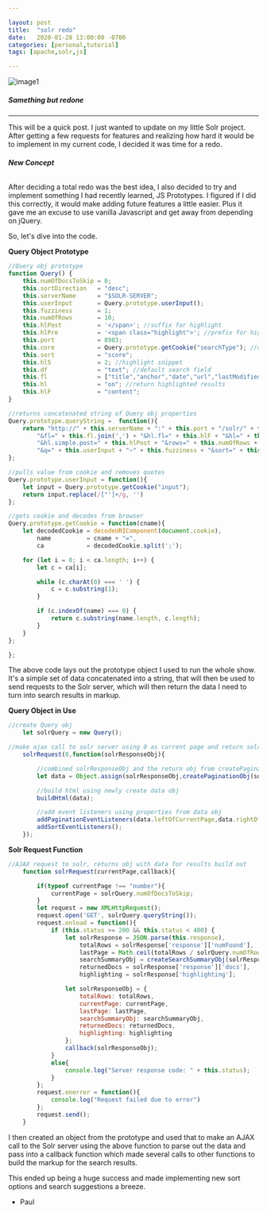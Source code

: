 ```yaml
---

layout: post
title:  "solr redo"
date:   2020-01-28 13:00:00 -0700
categories: [personal,tutorial]
tags: [apache,solr,js]

---
```


![image1](/assets/solr-logo-redo.png "Jekyll")
##### **Samething but redone**

---

This will be a quick post.  I just wanted to update on my little Solr project.  After getting a few requests for features and realizing how hard it would be to implement in my current code, I decided it was time for a redo.



###### **New Concept**
After deciding a total redo was the best idea, I also decided to try and implement something I had recently learned, JS Prototypes.  I figured if I did this correctly, it would make adding future features a little easier.  Plus it gave me an excuse to use vanilla Javascript and get away from depending on jQuery.

So, let's dive into the code.

**Query Object Prototype**
```javascript
//Query obj prototype
function Query() {
    this.numOfDocsToSkip = 0;
    this.sortDirection   = "desc";
    this.serverName      = "$SOLR-SERVER";
    this.userInput       = Query.prototype.userInput();
    this.fuzziness       = 1;
    this.numOfRows       = 10;
    this.hlPost          = '</span>'; //suffix for highlight
    this.hlPre           = '<span class="highlight">'; //prefix for highlight
    this.port            = 8983;
    this.core            = Query.prototype.getCookie("searchType"); //core to query
    this.sort            = "score";
    this.hlS             = 2; //highlight snippet
    this.df              = "text"; //default search field
    this.fl              = ["title","anchor","date","url","lastModified"]; //field list to return(comma separated) (%2C = "," escape)
    this.hl              = "on"; //return highlighted results
    this.hlF             = "content";
}

//returns concatenated string of Query obj properties
Query.prototype.queryString =  function(){
    return "http://" + this.serverName + ":" + this.port + "/solr/" + this.core + "/select?" + "df=" + this.df +
        "&fl=" + this.fl.join(',') + "&hl.fl=" + this.hlF + "&hl=" + this.hl + "&hl.snippets=" + this.hlS + "&hl.simple.pre=" + this.hlPre +
        "&hl.simple.post=" + this.hlPost + "&rows=" + this.numOfRows + "&start=" + this.numOfDocsToSkip +
        "&q=" + this.userInput + "~" + this.fuzziness + "&sort=" + this.sort + "%20" + this.sortDirection;
};

//pulls value from cookie and removes quotes
Query.prototype.userInput = function(){
    let input = Query.prototype.getCookie("input");
    return input.replace(/["']+/g, '')
};

//gets cookie and decodes from browser
Query.prototype.getCookie = function(cname){
    let decodedCookie = decodeURIComponent(document.cookie),
        name          = cname + "=",
        ca            = decodedCookie.split(';');

    for (let i = 0; i < ca.length; i++) {
        let c = ca[i];

        while (c.charAt(0) === ' ') {
            c = c.substring(1);
        }

        if (c.indexOf(name) === 0) {
            return c.substring(name.length, c.length);
        }
    }
};

};
```
The above code lays out the  prototype object I used to run the whole show.  It's a simple set of data concatenated into a string, that will then be used to send requests to the Solr server, which will then return the data I need to turn into search results in markup.




**Query Object in Use**
```javascript
//create Query obj
    let solrQuery = new Query();

//make ajax call to solr server using 0 as current page and return solr response obj
    solrRequest(0,function(solrResponseObj){

        //combined solrResponseObj and the return obj from createPaginationObj with vars passed in from solrResponseObj
        let data = Object.assign(solrResponseObj,createPaginationObj(solrResponseObj.currentPage, solrResponseObj.lastPage));

        //build html using newly create data obj
        buildHtml(data);

        //add event listeners using properties from data obj
        addPaginationEventListeners(data.leftOfCurrentPage,data.rightOfCurrentPage);
        addSortEventListeners();
    });
```

**Solr Request Function**
```javascript
//AJAX request to solr, returns obj with data for results build out
    function solrRequest(currentPage,callback){

        if(typeof currentPage !== "number"){
            currentPage = solrQuery.numOfDocsToSkip;
        }
        let request = new XMLHttpRequest();
        request.open('GET', solrQuery.queryString());
        request.onload = function(){
            if (this.status >= 200 && this.status < 400) {
                let solrResponse = JSON.parse(this.response),
                    totalRows = solrResponse['response']['numFound'],
                    lastPage = Math.ceil(totalRows / solrQuery.numOfRows),
                    searchSummaryObj = createSearchSummaryObj(solrResponse, solrQuery),
                    returnedDocs = solrResponse['response']['docs'],
                    highlighting = solrResponse['highlighting'];

                let solrResponseObj = {
                    totalRows: totalRows,
                    currentPage: currentPage,
                    lastPage: lastPage,
                    searchSummaryObj: searchSummaryObj,
                    returnedDocs: returnedDocs,
                    highlighting: highlighting
                };
                callback(solrResponseObj);
            }
            else{
                console.log("Server response code: " + this.status);
            }
        };
        request.onerror = function(){
            console.log("Request failed due to error")
        };
        request.send();
    }
```
I then created an object from the prototype and used that to make an AJAX call to the Solr server using the above function to parse out the data and pass into a callback function which made several calls to other functions to build the markup for the search results.  

This ended up being a huge success and made implementing new sort options and search suggestions a breeze.

- Paul